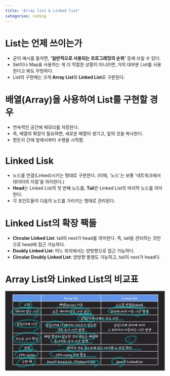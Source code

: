 ```yaml
---
title: 'Array list & Linked list'
categories: coding
---
```

# List는 언제 쓰이는가  
  - 굳이 예시를 들자면, **'일반적으로 사용되는 프로그래밍의 순위'** 등에 쓰일 수 있다.  
  - Set이나 Map을 사용하는 게 더 적절한 상황이 아니라면, 거의 대부분 List를 사용한다고 봐도 무방하다.  
  - List의 구현체는 크게 **Array List**와 **Linked List**로 구분된다.  
    
# 배열(Array)을 사용하여 List를 구현할 경우  

  - 연속적인 공간에 메모리를 저장한다.  
  - 즉, 배열의 확장이 필요하면, 새로운 배열이 생기고, 앞의 것을 복사한다.  
  - 뭔든지 간에 앞에서부터 수행을 시작함.  
    
# Linked Lisk  
  - 노드를 연결(Linked)시키는 형태로 구현한다. (이때, '노드'는 보통 '네트워크에서 데이터의 지점'을 의미한다.)  
  - **Head**는 Linked List의 첫 번째 노드를, **Tail**은 Linked List의 마지막 노드를 의미한다.  
  - 각 포인트들이 다음의 노드를 가리키는 형태로 관리된다.  

# Linked List의 확장 팩들  
  - **Circular Linked List**: tail의 next가 head를 의미한다. 즉, tail을 관리하는 것만으로 head에 접근 가능하다.  
  - **Doubly Linked List**: 어느 위치에서는 양방향으로 접근 가능하다.  
  - **Circular Doubly Linked List**: 양방향 통행도 가능하고, tail의 next가 head다.  
  # Array List와 Linked List의 비교표  

![94](../images/2024-01-14-cs1/94.jpg)

  
